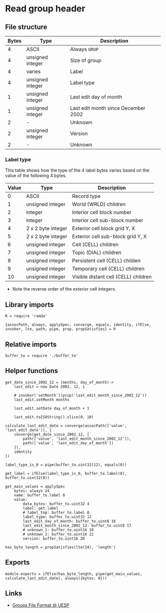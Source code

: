 # Read group header

## File structure

| Bytes | Type             | Description                         |
| ----- | ---------------- | ----------------------------------- |
|     4 | ASCII            | Always `GRUP`                       |
|     4 | unsigned integer | Size of group                       |
|     4 | varies           | Label                               |
|     4 | unsigned integer | Label type                          |
|     1 | unsigned integer | Last edit day of month              |
|     1 | unsigned integer | Last edit month since December 2002 |
|     2 | -                | Unknown                             |
|     2 | unsigned integer | Version                             |
|     2 | -                | Unknown                             |


### Label type

This table shows how the type of the 4 label bytes varies based on the value of the following 4 bytes.

| Value | Type               | Description                          |
| ----- | ------------------ | ------------------------------------ |
|     0 | ASCII              | Record type                          |
|     1 | unsigned integer   | World (WRLD) children                |
|     2 | integer            | Interior cell block number           |
|     3 | integer            | Interior cell sub-block number       |
|     4 | 2 x 2 byte integer | Exterior cell block grid Y, X        |
|     5 | 2 x 2 byte integer | Exterior cell sub-block grid Y, X    |
|     6 | unsigned integer   | Cell (CELL) children                 |
|     7 | unsigned integer   | Topic (DIAL) children                |
|     8 | unsigned integer   | Persistent cell (CELL) childen       |
|     9 | unsigned integer   | Temporary cell (CELL) children       |
|    10 | unsigned integer   | Visible distant cell (CELL) children |

- Note the reverse order of the exterior cell integers.


## Library imports

	R = require 'ramda'

	{assocPath, always, applySpec, converge, equals, identity, ifElse, invoker, lte, path, pipe, prop, propSatisfies} = R


## Relative imports

	buffer_to = require './buffer_to'


## Helper functions

	get_date_since_2002_12 = (months, day_of_month)->
		last_edit = new Date 2002, 12, 1

		# invoker('setMonth')(prop('last_edit_month_since_2002_12'))
		last_edit.setMonth months

		last_edit.setDate day_of_month + 1

		last_edit.toISOString().slice(0, 10)

	calculate_last_edit_date = converge(assocPath(['value', 'last_edit_date']), [
		converge(get_date_since_2002_12, [
			path(['value', 'last_edit_month_since_2002_12']),
			path(['value', 'last_edit_day_of_month'])
		]),
		identity
	])

	label_type_is_0 = pipe(buffer_to.uint32(12), equals(0))

	get_label = ifElse(label_type_is_0, buffer_to.label(8), buffer_to.uint32(8))

	get_main_values = applySpec
		bytes: always 24
		name: buffer_to.label 0
		value:
			data_bytes: buffer_to.uint32 4
			label: get_label
			# label_top: buffer_to.label 0
			label_type: buffer_to.uint32 12
			last_edit_day_of_month: buffer_to.uint8 16
			last_edit_month_since_2002_12: buffer_to.uint8 17
			# unknown_1: buffer_to.uint16 18
			# unknown_2: buffer_to.uint16 22
			version: buffer_to.uint16 20

	has_byte_length = propSatisfies(lte(24), 'length')


## Exports

	module.exports = ifElse(has_byte_length, pipe(get_main_values, calculate_last_edit_date), always({bytes: 0}))


## Links

- [Groups File Format @ UESP](http://www.uesp.net/wiki/Tes5Mod:Mod_File_Format#Groups)
